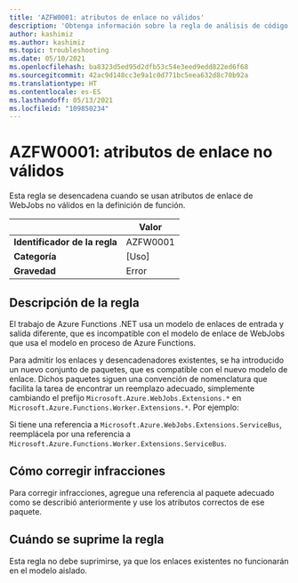 ```yaml
---
title: 'AZFW0001: atributos de enlace no válidos'
description: 'Obtenga información sobre la regla de análisis de código AZFW0001: atributos de enlace no válidos'
author: kashimiz
ms.author: kashimiz
ms.topic: troubleshooting
ms.date: 05/10/2021
ms.openlocfilehash: ba8323d5ed95d2dfb53c54e3eed9edd822ed6f68
ms.sourcegitcommit: 42ac9d148cc3e9a1c0d771bc5eea632d8c70b92a
ms.translationtype: HT
ms.contentlocale: es-ES
ms.lasthandoff: 05/13/2021
ms.locfileid: "109850234"
---
```

# <a name="azfw0001-invalid-binding-attributes"></a>AZFW0001: atributos de enlace no válidos
Esta regla se desencadena cuando se usan atributos de enlace de WebJobs no válidos en la definición de función.

| | Valor |
|-|-|
| **Identificador de la regla** |AZFW0001|
| **Categoría** |[Uso]|
| **Gravedad** |Error|

## <a name="rule-description"></a>Descripción de la regla

El trabajo de Azure Functions .NET usa un modelo de enlaces de entrada y salida diferente, que es incompatible con el modelo de enlace de WebJobs que usa el modelo en proceso de Azure Functions.

Para admitir los enlaces y desencadenadores existentes, se ha introducido un nuevo conjunto de paquetes, que es compatible con el nuevo modelo de enlace. Dichos paquetes siguen una convención de nomenclatura que facilita la tarea de encontrar un reemplazo adecuado, simplemente cambiando el prefijo `Microsoft.Azure.WebJobs.Extensions.*` en `Microsoft.Azure.Functions.Worker.Extensions.*`. Por ejemplo:

Si tiene una referencia a `Microsoft.Azure.WebJobs.Extensions.ServiceBus`, reemplácela por una referencia a `Microsoft.Azure.Functions.Worker.Extensions.ServiceBus`.

## <a name="how-to-fix-violations"></a>Cómo corregir infracciones

Para corregir infracciones, agregue una referencia al paquete adecuado como se describió anteriormente y use los atributos correctos de ese paquete.

## <a name="when-to-suppress-the-rule"></a>Cuándo se suprime la regla

Esta regla no debe suprimirse, ya que los enlaces existentes no funcionarán en el modelo aislado.
